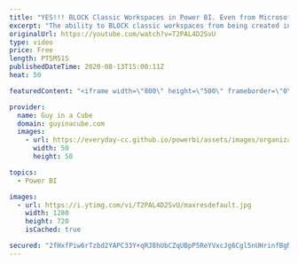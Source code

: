 ```yaml
---
title: "YES!!! BLOCK Classic Workspaces in Power BI. Even from Microsoft Teams!"
excerpt: "The ability to BLOCK classic workspaces from being created in Power BI is finally here! Adam shows you how to implement and what to consider. Create Microsoft Teams without the worry!  Blog: https://powerbi.microsoft.com/blog/announcing-you-can-now-block-classic-workspace-creation/  📢 Upcoming Administration"
originalUrl: https://youtube.com/watch?v=T2PAL4D2SvU
type: video
price: Free
length: PT5M51S
publishedDateTime: 2020-08-13T15:00:11Z
heat: 50

featuredContent: "<iframe width=\"800\" height=\"500\" frameborder=\"0\" src=\"https://www.youtube.com/embed/T2PAL4D2SvU\" allow=\"accelerometer; autoplay; encrypted-media; gyroscope; picture-in-picture\" allowfullscreen></iframe>"

provider:
  name: Guy in a Cube
  domain: guyinacube.com
  images:
    - url: https://everyday-cc.github.io/powerbi/assets/images/organizations/guyinacube.com-50x50.jpg
      width: 50
      height: 50

topics:
  - Power BI

images:
  - url: https://i.ytimg.com/vi/T2PAL4D2SvU/maxresdefault.jpg
    width: 1280
    height: 720
    isCached: true

secured: "2fHxfPiw6rTzbd2YAPC33Y+qRJ8hUbCZqUBpP5ReYVxcJg6Cgl5nUHrinfBgNjj60p+t6TduHqW4reb7RCZGIVTIruDXoiVEHsvAMkLeyuiljoPcvVxqUx9lnTnIj6t+GHV+y/J9NhhSOARA8tILHCAwDxYGyGrBDaQcEDgAQI3+ICi/oNaYoe4bl8/MOS+kQwKDW4YljrMM0n4xtpuBVivra6whVyAdHp1XeBfS2bQIG/WiM/pUnUw45NlR2jMAdTLBN5G7p1596+GGy4irT6Uc9OWmk11zXtncDuyhAAov5CnDPraYw+ntHinjYdtp2hQ8X0DVWR4fc9MtSRzyRiuFP0U7UgBg60f9V0TjyqZyAs0dz2augzA6nWAXYjIRZiYzbRJy4I22CbGT9tvopPQnRKeNLXq/5EQRTckFS/0=;cO/agyfzMhT1l8hug9Fi5g=="
---
```


